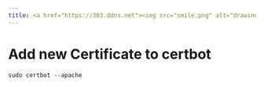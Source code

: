 ```yaml
---
title: <a href="https://303.ddns.net"><img src="smile.png" alt="drawing" width="100"/></a>
---
```


# Add new Certificate to certbot

```
sudo certbot --apache
```
